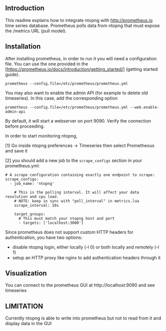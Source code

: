 Introduction
------------
This readme explains how to integrate ntopng with http://prometheus.io time series database.
Prometheus polls data from ntopng that must expose the /metrics URL (pull model).


Installation
------------
After installing prometheus, in order to run it you will need a configuration file.
You can use the one provided in the [https://prometheus.io/docs/introduction/getting_started/] (getting started guide).

```
prometheus --config.file=/etc/prometheus/prometheus.yml
```

You may also want to enable the admin API (for example to delete old
timeseries). In this case, add the corresponding option

```
prometheus --config.file=/etc/prometheus/prometheus.yml --web.enable-admin-api
```

By default, it will start a webserver on port 9090. Verify the connection before proceeding.

In order to start monitoring ntopng,

[1] Go inside ntopng preferences -> Timeseries then select Prometheous and save it

[2] you should add a new job to the `scrape_configs` section in your prometheus.yml:

```
# A scrape configuration containing exactly one endpoint to scrape:
scrape_configs:
  - job_name: 'ntopng'

    # This is the polling interval. It will affect your data resolution and cpu load.
    # NOTE: keep in sync with "poll_interval" in metrics.lua
    scrape_interval: 10s

    target_groups:
      # This must match your ntopng host and port
      - targets: ['localhost:3000']
```

Since prometheus does not support custom HTTP headers for authentication, you have two options:
  - disable ntopng login, either locally (-l 0) or both locally and remotely (-l 1)
  - setup an HTTP proxy like nginx to add authentication headers through it


Visualization
-------------
You can connect to the prometheus GUI at http://localhost:9090 and see timeseries


LIMITATION
----------

Currently ntopng is able to write into prometheus but not to read from it and display data in the GUI
